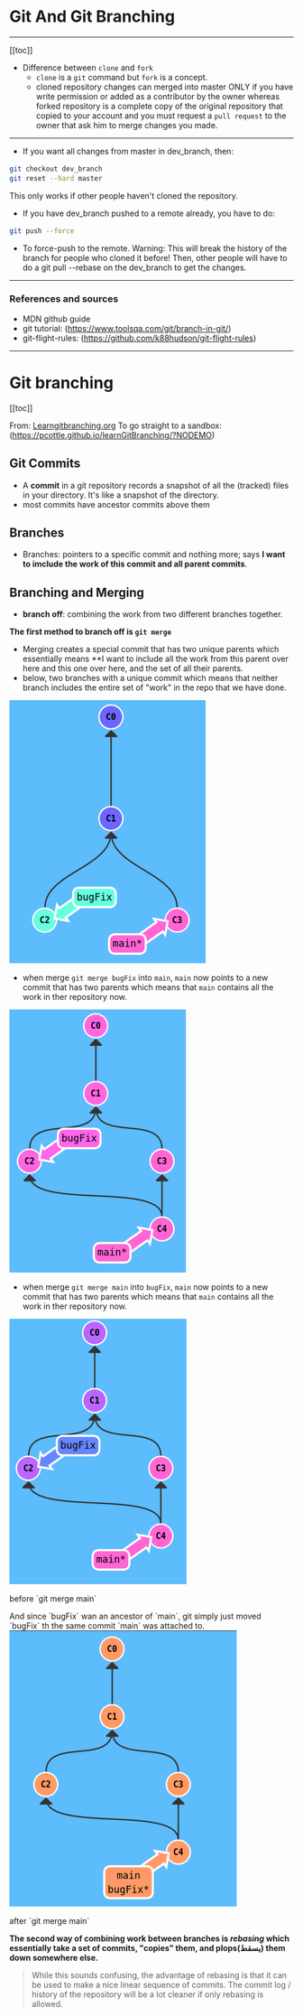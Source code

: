 # Git And Git Branching
---

[[toc]]

+ Difference between `clone` and `fork`
    - `clone` is a `git` command but `fork` is a concept.
    - cloned repository changes can merged into master ONLY if you have write permission or added as a contributor by the owner whereas forked repository is a complete copy of the original repository that copied to your account and you must request a `pull request` to the owner that ask him to merge changes you made.

----------



- If you want all changes from master in dev_branch, then:
```bash
git checkout dev_branch
git reset --hard master
```

This only works if other people haven't cloned the repository.

- If you have dev_branch pushed to a remote already, you have to do:
```bash
git push --force
```

- To force-push to the remote. Warning: This will break the history of the branch for people who cloned it before! Then, other people will have to do a git pull --rebase on the dev_branch to get the changes.

---

### References and sources

- MDN github guide
- git tutorial: (https://www.toolsqa.com/git/branch-in-git/)
- git-flight-rules: (https://github.com/k88hudson/git-flight-rules)

---

# Git branching

[[toc]]


From: [Learngitbranching.org](https://learngitbranching.org)
To go straight to a sandbox: (https://pcottle.github.io/learnGitBranching/?NODEMO)


## Git Commits
- A **commit** in a git repository records a snapshot of all the (tracked) files in your directory. It's like a snapshot of the directory.
- most commits have ancestor commits above them

## Branches

- Branches: pointers to a specific commit and nothing more; says **I want to imclude the work of this commit and all parent commits**.

## Branching and Merging

- **branch off**: combining the work from two different branches together.

**The first method to **branch off** is `git merge`**

- Merging creates a special commit that has two unique parents which essentially means **I want to include all the work from this parent over here and this one over here, and the set of all their parents.
- below, two branches with a unique commit which means that neither branch includes the entire set of "work" in the repo that we have done.

<div class="img-wrapper"><img src="./git-images/1.png" alt="not found"></div>

- when merge `git merge bugFix` into `main`, `main` now points to a new commit that has two parents which means that `main` contains all the work in ther repository now.
<div class="img-wrapper"><img src="./git-images/2.png" alt="not found"></div>


- when merge `git merge main` into `bugFix`, `main` now points to a new commit that has two parents which means that `main` contains all the work in ther repository now.
<div class="img-wrapper"><img src="./git-images/3.png" alt="not found"><p>before `git merge main`</p></div>
And since `bugFix` wan an ancestor of `main`, git simply just moved `bugFix` th the same commit `main` was attached to.
<div class="img-wrapper"><img src="./git-images/4.png" alt="not found"><p>after `git merge main`</p></div>

**The second way of combining work between branches is _rebasing_ which essentially take a set of commits, "copies" them, and plops(يسقط) them down somewhere else.**


> While this sounds confusing, the advantage of rebasing is that it can be used to make a nice linear sequence of commits. The commit log / history of the repository will be a lot cleaner if only rebasing is allowed.
